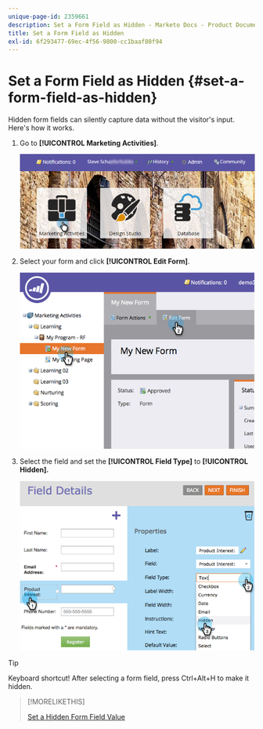 ```yaml
---
unique-page-id: 2359661
description: Set a Form Field as Hidden - Marketo Docs - Product Documentation
title: Set a Form Field as Hidden
exl-id: 6f293477-69ec-4f56-9800-cc1baaf80f94
---
```

# Set a Form Field as Hidden {#set-a-form-field-as-hidden}

Hidden form fields can silently capture data without the visitor's input. Here's how it works.

1. Go to **[!UICONTROL Marketing Activities]**.

   ![](assets/login-marketing-activities-3.png)

1. Select your form and click **[!UICONTROL Edit Form]**.

   ![](assets/image2014-9-15-12-3a58-3a47.png)

1. Select the field and set the **[!UICONTROL Field Type]** to **[!UICONTROL Hidden].**

   ![](assets/image2014-9-15-12-3a58-3a56.png)

>[!TIP]
>
>Keyboard shortcut! After selecting a form field, press Ctrl+Alt+H to make it hidden.

>[!MORELIKETHIS]
>
>[Set a Hidden Form Field Value](/help/marketo/product-docs/demand-generation/forms/form-fields/set-a-hidden-form-field-value.md)
